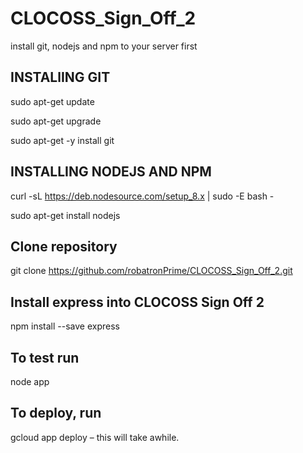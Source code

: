 # CLOCOSS_Sign_Off_2

install git, nodejs and npm to your server first 

## INSTALlING GIT
sudo apt-get update 

sudo apt-get upgrade 

sudo apt-get -y install git

## INSTALLING NODEJS AND NPM
curl -sL https://deb.nodesource.com/setup_8.x | sudo -E bash - 

sudo apt-get install nodejs

## Clone repository
git clone https://github.com/robatronPrime/CLOCOSS_Sign_Off_2.git

## Install express into CLOCOSS Sign Off 2
npm install --save express

## To test run
node app

## To deploy, run 
gcloud app deploy – this will take awhile.
